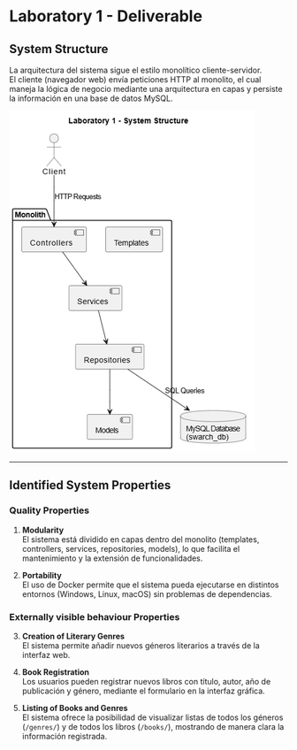 # Laboratory 1 - Deliverable

## System Structure

La arquitectura del sistema sigue el estilo monolítico cliente-servidor.  
El cliente (navegador web) envía peticiones HTTP al monolito, el cual maneja la lógica de negocio mediante una arquitectura en capas y persiste la información en una base de datos MySQL.  

![System Structure](./estructura.png)

---

## Identified System Properties

### Quality Properties
1. **Modularity**  
   El sistema está dividido en capas dentro del monolito (templates, controllers, services, repositories, models), lo que facilita el mantenimiento y la extensión de funcionalidades.

2. **Portability**  
   El uso de Docker permite que el sistema pueda ejecutarse en distintos entornos (Windows, Linux, macOS) sin problemas de dependencias.

### Externally visible behaviour Properties
3. **Creation of Literary Genres**  
   El sistema permite añadir nuevos géneros literarios a través de la interfaz web.

4. **Book Registration**  
   Los usuarios pueden registrar nuevos libros con título, autor, año de publicación y género, mediante el formulario en la interfaz gráfica.

5. **Listing of Books and Genres**  
   El sistema ofrece la posibilidad de visualizar listas de todos los géneros (`/genres/`) y de todos los libros (`/books/`), mostrando de manera clara la información registrada.
